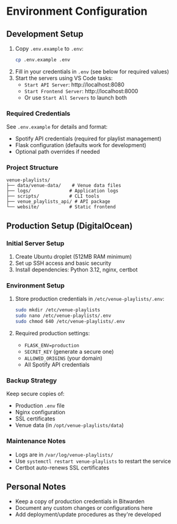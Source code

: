# Environment Configuration

## Development Setup

1. Copy `.env.example` to `.env`:
   ```bash
   cp .env.example .env
   ```
2. Fill in your credentials in `.env` (see below for required values)
3. Start the servers using VS Code tasks:
   - `Start API Server`: http://localhost:8080
   - `Start Frontend Server`: http://localhost:8000
   - Or use `Start All Servers` to launch both

### Required Credentials
See `.env.example` for details and format:
- Spotify API credentials (required for playlist management)
- Flask configuration (defaults work for development)
- Optional path overrides if needed

### Project Structure
```
venue-playlists/
├── data/venue-data/    # Venue data files
├── logs/              # Application logs
├── scripts/           # CLI tools
├── venue_playlists_api/ # API package
└── website/           # Static frontend
```

## Production Setup (DigitalOcean)

### Initial Server Setup
1. Create Ubuntu droplet (512MB RAM minimum)
2. Set up SSH access and basic security
3. Install dependencies: Python 3.12, nginx, certbot

### Environment Setup
1. Store production credentials in `/etc/venue-playlists/.env`:
   ```bash
   sudo mkdir /etc/venue-playlists
   sudo nano /etc/venue-playlists/.env
   sudo chmod 640 /etc/venue-playlists/.env
   ```

2. Required production settings:
   - `FLASK_ENV=production`
   - `SECRET_KEY` (generate a secure one)
   - `ALLOWED_ORIGINS` (your domain)
   - All Spotify API credentials

### Backup Strategy
Keep secure copies of:
- Production `.env` file
- Nginx configuration
- SSL certificates
- Venue data (in `/opt/venue-playlists/data`)

### Maintenance Notes
- Logs are in `/var/log/venue-playlists/`
- Use `systemctl restart venue-playlists` to restart the service
- Certbot auto-renews SSL certificates

## Personal Notes
- Keep a copy of production credentials in Bitwarden
- Document any custom changes or configurations here
- Add deployment/update procedures as they're developed